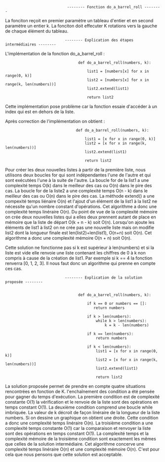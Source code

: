                                 -------- Fonction do_a_barrel_roll --------

La fonciton reçoit en premier paramètre un tableau d'entier et en second paramètre un entier k.
La fonciton doit effecuter K rotations vers la gauche de chaque élément du tableau.



                               -------- Explication des étapes intermédiaires --------

L'implémentation de la fonction do_a_barrel_roll :

                                     def do_a_barrel_roll(numbers, k):

                                         list1 = [numbers[x] for x in range(0, k)]
                                         list2 = [numbers[x] for x in range(k, len(numbers))]
                                         list2.extend(list1)

                                         return list2
                                         
Cette implémentation pose problème car la fonction essaie d'accéder à un index qui est en dehors de la liste.


Après correction de l'implémentation on obtient :


                                    def do_a_barrel_roll(numbers, k):

	                                    list1 = [x for x in range(0, k)]
	                                    list2 = [x for x in range(k, len(numbers))]
	                                    list2.extend(list1)

	                                    return list2

Pour créer les deux nouvelles listes à partir de la première liste, nous utilisons deux boucles for qui sont indépendantes l'une de l'autre et qui sont exécutées l'une à la suite de l'autre. La boucle for de la list1 a une complexité temps O(k) dans le meilleur des cas ou O(n) dans le pire des cas. La boucle for de la liste2 a une complexité temps O(n - k) dans le meilleur des cas ou O(n) dans le pire des cas. La méthode extend() a une compexité temps liénaire O(n) et l'ajout d'un élément de la list1 à la list2 ne nécessite qu'un nombre constant d'opérations. Cet algorithme a donc une complexité temps linéraire O(n).
Du point de vue de la complexité mémoire on crée deux nouvelles listes qui a elles deux prennent autant de place en mémoire que la liste de départ O(k + n - k) soit O(n). Lorsqu'on ajoute les éléments de list1 à list2 on ne crée pas une nouvelle liste mais on modifie list2 dont la longueur finale est len(list2)+len(list1), O(n+n) soit O(n). Cet algorithme a donc une complexité mémoire O(n + n) soit O(n).

Cette solution ne fonctionne pas si k est supérieur à len(numbers) et si la liste est vide elle renvoie une liste contenant les chiffres de 0 à k non compris à cause de la création de list1. Par exemple si k == 4 la fonction renverra [0, 1, 2, 3]. Il nous faut donc un algorithme qui prenne en compte ces cas.


                               -------- Explication de la solution proposée --------


                                     def do_a_barrel_roll(numbers, k):

                                         if k == 0 or numbers == []:
                                            return numbers

                                         if k > len(numbers):
                                             while k > len(numbers):
                                                 k = k - len(numbers)

                                         if k == len(numbers):
                                             return numbers

                                         if k < len(numbers):
                                             list1 = [x for x in range(0, k)]
                                             list2 = [x for x in range(k, len(numbers))]
                                             list2.extend(list1)

                                             return list2


La solution proposée permet de prendre en compte quatre situations rencontrées en fonction de K. l'enchaînement des condition a été pensée pour gagner du temps d'exécution. La première condition est de complexité constante O(1) la vérification et le renvoie de la liste sont des opérations en temps constant O(1). La deuxième condition comprend une boucle while imbriquée. La valeur de k décroit de façon linéraire de la longueur de la liste numbers. Si on dessine un graphique on obtient une droite. Cette condition a donc une complexité temps linéraire O(n). La troisième condition a une complexité temps constante O(1) car la comparaison et renvoyer la liste sont des opérations en temps constant O(1). La complexité temps et la complexité mémoire de la troisième condition sont exactement les mêmes que celles de la solution intermédiaire. Cet algorithme concerve une complexité temps linéraire O(n) et une complexité mémoire O(n). C'est pour cela que nous pensons que cette solution est acceptable.